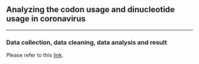 ## Analyzing the codon usage and dinucleotide usage in coronavirus
***
### Data collection, data cleaning, data analysis and result
Please refer to this [link](https://koohoko.github.io/Coronavirus_Bayseian_Modelling/index.html).
